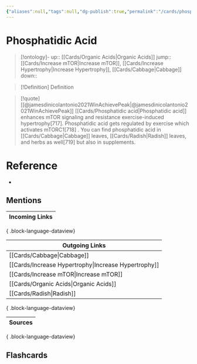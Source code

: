 ```yaml
---
{"aliases":null,"tags":null,"dg-publish":true,"permalink":"/cards/phosphatidic-acid/","dgPassFrontmatter":true}
---
```


# Phosphatidic Acid

> [!ontology]-
> up:: [[Cards/Organic Acids\|Organic Acids]]
> jump:: [[Cards/Increase mTOR\|Increase mTOR]], [[Cards/Increase Hypertrophy\|Increase Hypertrophy]], [[Cards/Cabbage\|Cabbage]]
> down:: 

> [!Definition] Definition

> [!quote] [[@jamesdinicolantonio2021WinAchievePeak\|@jamesdinicolantonio2021WinAchievePeak]]
> [[Cards/Phosphatidic acid\|Phosphatidic acid]] enhances mTOR signaling and resistance exercise-induced hypertrophy[717]. Phosphatidic acid gets regulated by exercise which activates mTORC1[718] . You can find phosphatidic acid in [[Cards/Cabbage\|Cabbage]] leaves, [[Cards/Radish\|Radish]] leaves, and herbs as well[719] but also in supplements.

# Reference

- 

## Mentions

| Incoming Links |
| -------------- |

{ .block-language-dataview}

| Outgoing Links                                          |
| ------------------------------------------------------- |
| [[Cards/Cabbage\|Cabbage]]                           |
| [[Cards/Increase Hypertrophy\|Increase Hypertrophy]] |
| [[Cards/Increase mTOR\|Increase mTOR]]               |
| [[Cards/Organic Acids\|Organic Acids]]               |
| [[Cards/Radish\|Radish]]                             |

{ .block-language-dataview}

| Sources |
| ------- |

{ .block-language-dataview}

## Flashcards